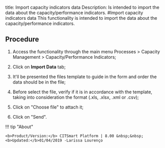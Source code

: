 title: Import capacity indicators data
Description: Is intended to import the data about the capacity/performance indicators.
#Import capacity indicators data
This functionality is intended to import the data about the capacity/performance indicators.

Procedure
-------------

1.  Access the functionality through the main menu Processes \> Capacity
    Management \> Capacity/Performance Indicators;

2.  Click on **Import Data** tab;

3.  It'll be presented the files template to guide in the form and order the
    data should be in the file;

4.  Before select the file, verify if it is in accordance with the template,
    taking into consideration the format (.xls, .xlsx, .xml or .csv);

5.  Click on "Choose file" to attach it;

6.  Click on "Send".

!!! tip "About"

    <b>Product/Version:</b> CITSmart Platform | 8.00 &nbsp;&nbsp;
    <b>Updated:</b>01/04/2019 -Larissa Lourenço

